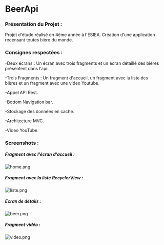 # BeerApi

### Présentation du Projet : 

Projet d'étude réalisé en 4ème année à l'ESIEA. Création d'une application recensant toutes bière du monde. 

### Consignes respectées :

-Deux écrans : Un écran avec trois fragments et un écran détaillé des bières présentent dans l'api.

-Trois Fragments : Un fragment d'accueil, un fragment avec la liste des bières et un fragment avec une video Youtube. 

-Appel API Rest.

-Bottom Navigation bar. 

-Stockage des données en cache.

-Architecture MVC.

-Video YouTube. 

### Screenshots : 

##### Fragment avec l'écran d'accueil : 


![home.png](https://github.com/nicolastheon/BeerApi/blob/master/Screen%20ReadME/home.png)

##### Fragment avec la liste RecyclerView : 


![liste.png](https://github.com/nicolastheon/BeerApi/blob/master/Screen%20ReadME/liste.png)

##### Ecran de détails : 


![beer.png](https://github.com/nicolastheon/BeerApi/blob/master/Screen%20ReadME/beer.png)

##### Fragment vidéo :


![video.png](https://github.com/nicolastheon/BeerApi/blob/master/Screen%20ReadME/video.png)
